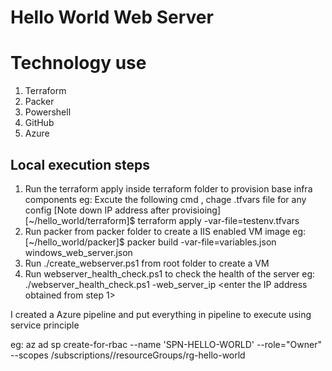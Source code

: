 # Hello World Web Server 

# Technology use
1. Terraform
2. Packer
3. Powershell 
4. GitHub
5. Azure

## Local execution steps
1. Run the terraform apply inside terraform folder to provision base infra components
   eg: Excute the following cmd , chage .tfvars file for any config [Note down IP address after provisioing]
   [~/hello_world/terraform]$ terraform apply -var-file=testenv.tfvars
2. Run packer from packer folder to create a IIS enabled VM image 
   eg:
   [~/hello_world/packer]$ packer build -var-file=variables.json windows_web_server.json
3. Run ./create_webserver.ps1 from root folder to create a VM
4. Run webserver_health_check.ps1 to check the health of the server
   eg:
   ./webserver_health_check.ps1 -web_server_ip <enter the IP address obtained from step 1>

I created a Azure pipeline and put everything in pipeline to execute using service principle 

eg: az ad sp create-for-rbac --name 'SPN-HELLO-WORLD'  --role="Owner" --scopes  /subscriptions/<my sub id>/resourceGroups/rg-hello-world